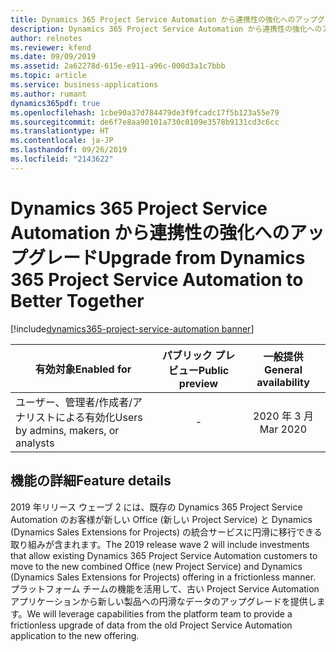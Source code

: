 ```yaml
---
title: Dynamics 365 Project Service Automation から連携性の強化へのアップグレード
description: Dynamics 365 Project Service Automation から連携性の強化へのアップグレード
author: relnotes
ms.reviewer: kfend
ms.date: 09/09/2019
ms.assetid: 2a62278d-615e-e911-a96c-000d3a1c7bbb
ms.topic: article
ms.service: business-applications
ms.author: rumant
dynamics365pdf: true
ms.openlocfilehash: 1cbe90a37d784479de3f9fcadc17f5b123a55e79
ms.sourcegitcommit: de6f7e8aa90101a730c0109e3578b9131cd3c6cc
ms.translationtype: HT
ms.contentlocale: ja-JP
ms.lasthandoff: 09/26/2019
ms.locfileid: "2143622"
---
```

# <a name="upgrade-from-dynamics-365-project-service-automation-to-better-together"></a><span data-ttu-id="f069a-103">Dynamics 365 Project Service Automation から連携性の強化へのアップグレード</span><span class="sxs-lookup"><span data-stu-id="f069a-103">Upgrade from Dynamics 365 Project Service Automation to Better Together</span></span>
[!include[dynamics365-project-service-automation banner](../includes/dynamics365-project-service-automation.md)]

| <span data-ttu-id="f069a-104">有効対象</span><span class="sxs-lookup"><span data-stu-id="f069a-104">Enabled for</span></span>    |  <span data-ttu-id="f069a-105">パブリック プレビュー</span><span class="sxs-lookup"><span data-stu-id="f069a-105">Public preview</span></span> | <span data-ttu-id="f069a-106">一般提供</span><span class="sxs-lookup"><span data-stu-id="f069a-106">General availability</span></span> | 
| ---------- | :----------: |:----------: |
|<span data-ttu-id="f069a-107">ユーザー、管理者/作成者/アナリストによる有効化</span><span class="sxs-lookup"><span data-stu-id="f069a-107">Users by admins, makers, or analysts</span></span>|-| <span data-ttu-id="f069a-108">2020 年 3 月</span><span class="sxs-lookup"><span data-stu-id="f069a-108">Mar 2020</span></span>|






## <a name="feature-details"></a><span data-ttu-id="f069a-109">機能の詳細</span><span class="sxs-lookup"><span data-stu-id="f069a-109">Feature details</span></span>
<!--feature detail start -->
<span data-ttu-id="f069a-110">2019 年リリース ウェーブ 2 には、既存の Dynamics 365 Project Service Automation のお客様が新しい Office (新しい Project Service) と Dynamics (Dynamics Sales Extensions for Projects) の統合サービスに円滑に移行できる取り組みが含まれます。</span><span class="sxs-lookup"><span data-stu-id="f069a-110">The 2019 release wave 2 will include investments that allow existing Dynamics 365 Project Service Automation customers to move to the new combined Office (new Project Service) and Dynamics (Dynamics Sales Extensions for Projects) offering in a frictionless manner.</span></span> <span data-ttu-id="f069a-111">プラットフォーム チームの機能を活用して、古い Project Service Automation アプリケーションから新しい製品への円滑なデータのアップグレードを提供します。</span><span class="sxs-lookup"><span data-stu-id="f069a-111">We will leverage capabilities from the platform team to provide a frictionless upgrade of data from the old Project Service Automation application to the new offering.</span></span>
<!--feature detail end -->











